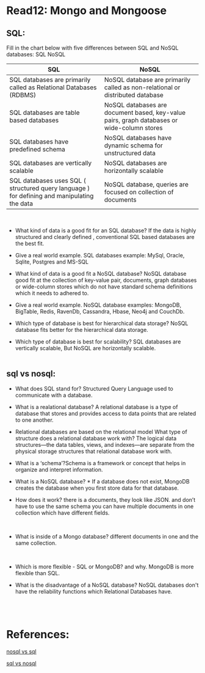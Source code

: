 # Read12: Mongo and Mongoose

## SQL:

Fill in the chart below with five differences between SQL and NoSQL databases:
SQL NoSQL

| SQL                                                                                         | NoSQL                                                                                      |
| ------------------------------------------------------------------------------------------- | ------------------------------------------------------------------------------------------ |
| SQL databases are primarily called as Relational Databases (RDBMS)                          | NoSQL database are primarily called as non-relational or distributed database              |
| SQL databases are table based databases                                                     | NoSQL databases are document based, key-value pairs, graph databases or wide-column stores |
| SQL databases have predefined schema                                                        | NoSQL databases have dynamic schema for unstructured data                                  |
| SQL databases are vertically scalable                                                       | NoSQL databases are horizontally scalable                                                  |
| SQL databases uses SQL ( structured query language ) for defining and manipulating the data | NoSQL database, queries are focused on collection of documents                             |

<br/>

- What kind of data is a good fit for an SQL database? If the data is highly structured and clearly defined , conventional SQL based databases are the best fit.
  <br/>

- Give a real world example. SQL databases example: MySql, Oracle, Sqlite, Postgres and MS-SQL
  <br/>

- What kind of data is a good fit a NoSQL database? NoSQL database good fit at the collection of key-value pair, documents, graph databases or wide-column stores which do not have standard schema definitions which it needs to adhered to.
  <br/>

- Give a real world example. NoSQL database examples: MongoDB, BigTable, Redis, RavenDb, Cassandra, Hbase, Neo4j and CouchDb.
  <br/>

- Which type of database is best for hierarchical data storage? NoSQL database fits better for the hierarchical data storage.
  <br/>

- Which type of database is best for scalability? SQL databases are vertically scalable, But NoSQL are horizontally scalable.
  <br/> <br/>

## sql vs nosql:

- What does SQL stand for? Structured Query Language used to communicate with a database. <br/>

- What is a realational database? A relational database is a type of database that stores and provides access to data points that are related to one another.
  <br/>

- Relational databases are based on the relational model
  What type of structure does a relational database work with? The logical data structures—the data tables, views, and indexes—are separate from the physical storage structures that relational database work with.
  <br/>

- What is a ‘schema’?Schema is a framework or concept that helps in organize and interpret information.
  <br/>

- What is a NoSQL database? \* If a database does not exist, MongoDB creates the database when you first store data for that database.
  <br/>

- How does it work?
  there is a documents, they look like JSON. and don’t have to use the same schema you can have multiple documents in one collection which have different fields.

<br/>

- What is inside of a Mongo database?
  different documents in one and the same collection.

<br/>

- Which is more flexible - SQL or MongoDB? and why. MongoDB is more flexible than SQL.
  <br/>

- What is the disadvantage of a NoSQL database? NoSQL databases don't have the reliability functions which Relational Databases have.

<br/> <br/>

# References:

[nosql vs sql](https://www.thegeekstuff.com/2014/01/sql-vs-nosql-db/?utm_source=tuicool)
<br/>

[sql vs nosql](https://www.youtube.com/watch?v=ZS_kXvOeQ5Y)
